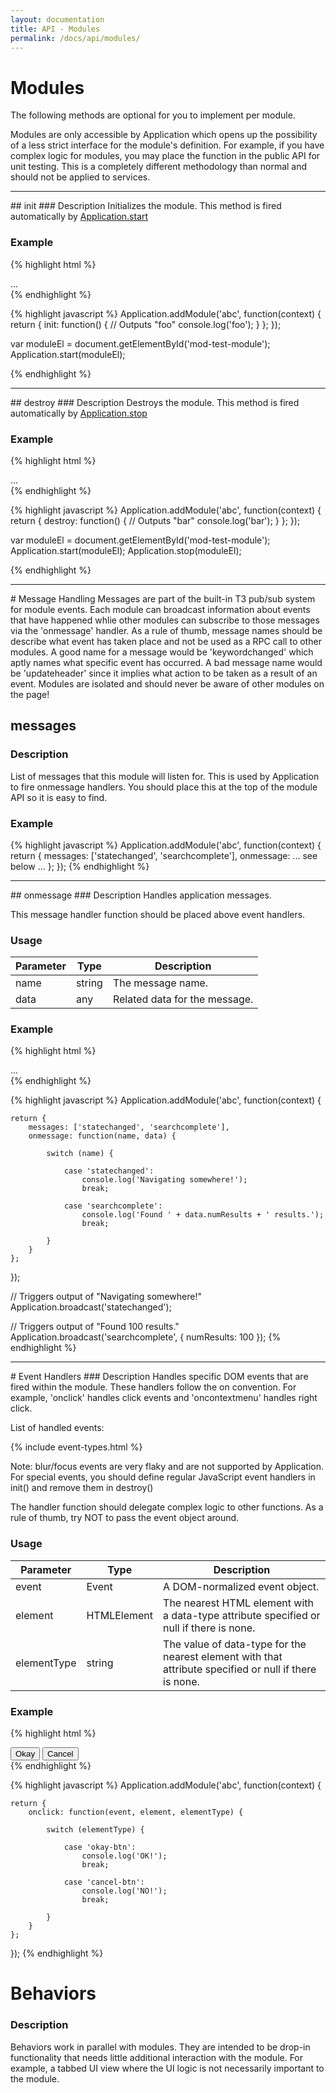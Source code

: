 ```yaml
---
layout: documentation
title: API - Modules
permalink: /docs/api/modules/
---
```


# Modules
The following methods are optional for you to implement per module.

Modules are only accessible by Application which opens up the possibility of a less strict interface for the module's
definition. For example, if you have complex logic for modules, you may place the function in the public API
for unit testing. This is a completely different methodology than normal and should not be applied to services.

<hr class="separator">

<div class="anchor" id="init"></div>
## init
### Description
Initializes the module. This method is fired automatically by <a href="{{ site.baseurl }}/docs/api/application/#start">Application.start</a>

### Example
{% highlight html %}
<div id="mod-test-module" data-module="test-module">
    ...
</div>
{% endhighlight %}

{% highlight javascript %}
Application.addModule('abc', function(context) {
    return {
        init: function() {
            // Outputs "foo"
            console.log('foo');
        }
    };
});

var moduleEl = document.getElementById('mod-test-module');
Application.start(moduleEl);

{% endhighlight %}

<hr class="separator">

<div class="anchor" id="destroy"></div>
## destroy
### Description
Destroys the module. This method is fired automatically by <a href="{{ site.baseurl }}/docs/api/application/#stop">Application.stop</a>

### Example
{% highlight html %}
<div id="mod-test-module" data-module="test-module">
    ...
</div>
{% endhighlight %}

{% highlight javascript %}
Application.addModule('abc', function(context) {
    return {
        destroy: function() {
            // Outputs "bar"
            console.log('bar');
        }
    };
});

var moduleEl = document.getElementById('mod-test-module');
Application.start(moduleEl);
Application.stop(moduleEl);

{% endhighlight %}

<hr class="separator">


<div class="anchor" id="messages"></div>
# Message Handling
Messages are part of the built-in T3 pub/sub system for module events. Each module can broadcast information
about events that have happened whlie other modules can subscribe to those messages via the 'onmessage' handler.
As a rule of thumb, message names should be describe what event has taken place and not be used as a RPC call
to other modules. A good name for a message would be 'keywordchanged' which aptly names what specific event
has occurred. A bad message name would be 'updateheader' since it implies what action to be taken as a result
of an event. Modules are isolated and should never be aware of other modules on the page!

## messages
### Description
List of messages that this module will listen for. This is used by Application to fire onmessage handlers.
You should place this at the top of the module API so it is easy to find.

### Example
{% highlight javascript %}
Application.addModule('abc', function(context) {
    return {
        messages: ['statechanged', 'searchcomplete'],
        onmessage: ... see below ...
    };
});
{% endhighlight %}

<hr class="separator">

<div class="anchor" id="onmessage"></div>
## onmessage
### Description
Handles application messages.

This message handler function should be placed above event handlers.

### Usage
<table class="table table-striped">
    <thead>
        <tr>
            <th>Parameter</th>
            <th>Type</th>
            <th>Description</th>
        </tr>
    </thead>
    <tbody>
        <tr>
            <td class="required">name</td>
            <td>string</td>
            <td>The message name.</td>
        </tr>
        <tr>
            <td class="optional">data</td>
            <td>any</td>
            <td>Related data for the message.</td>
        </tr>
    </tbody>
</table>

### Example
{% highlight html %}
<div id="mod-test-module" data-module="test-module">
    ...
</div>
{% endhighlight %}

{% highlight javascript %}
Application.addModule('abc', function(context) {

    return {
        messages: ['statechanged', 'searchcomplete'],
        onmessage: function(name, data) {

            switch (name) {

                case 'statechanged':
                    console.log('Navigating somewhere!');
                    break;

                case 'searchcomplete':
                    console.log('Found ' + data.numResults + ' results.');
                    break;

            }
        }
    };

});

// Triggers output of "Navigating somewhere!"
Application.broadcast('statechanged');

// Triggers output of "Found 100 results."
Application.broadcast('searchcomplete', {
    numResults: 100
});
{% endhighlight %}

<hr class="separator">

<div class="anchor" id="event-handlers"></div>
# Event Handlers
### Description
Handles specific DOM events that are fired within the module. These handlers follow the on<event> convention.
For example, 'onclick' handles click events and 'oncontextmenu' handles right click.

List of handled events:

{% include event-types.html %}

Note: blur/focus events are very flaky and are not supported by Application. For special events, you should define
regular JavaScript event handlers in init() and remove them in destroy()


The handler function should delegate complex logic to other functions. As a rule of thumb, try NOT to pass
the event object around.

### Usage
<table class="table table-striped">
    <thead>
        <tr>
            <th>Parameter</th>
            <th>Type</th>
            <th>Description</th>
        </tr>
    </thead>
    <tbody>
        <tr>
            <td class="required">event</td>
            <td>Event</td>
            <td>A DOM-normalized event object.</td>
        </tr>
        <tr>
            <td class="required">element</td>
            <td>HTMLElement</td>
            <td>The nearest HTML element with a data-type attribute specified or null if there is none.</td>
        </tr>
        <tr>
            <td class="required">elementType</td>
            <td>string</td>
            <td>The value of data-type for the nearest element with that attribute specified or null if there is none.</td>
        </tr>
    </tbody>
</table>

### Example
{% highlight html %}
<div id="mod-test-module" data-module="test-module">
    <button data-type="okay-btn">Okay</button>
    <button data-type="cancel-btn">Cancel</button>
</div>
{% endhighlight %}

{% highlight javascript %}
Application.addModule('abc', function(context) {

    return {
        onclick: function(event, element, elementType) {

            switch (elementType) {

                case 'okay-btn':
                    console.log('OK!');
                    break;

                case 'cancel-btn':
                    console.log('NO!');
                    break;

            }
        }
    };

});
{% endhighlight %}


# Behaviors
### Description
Behaviors work in parallel with modules. They are intended to be drop-in functionality that needs little additional
interaction with the module. For example, a tabbed UI view where the UI logic is not necessarily important to the
module.
